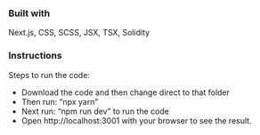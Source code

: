 


### Built with
Next.js, CSS, SCSS, JSX, TSX,  Solidity


### Instructions
Steps to run the code:
- Download the code and then change direct to that folder
- Then run: “npx yarn”
- Next run: “npm run dev” to run the code
- Open http://localhost:3001 with your browser to see the result.


